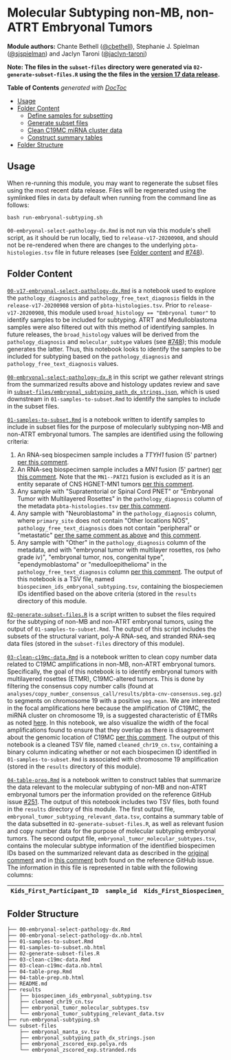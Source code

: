 # Molecular Subtyping non-MB, non-ATRT Embryonal Tumors

**Module authors:** Chante Bethell ([@cbethell](https://github.com/cbethell)), Stephanie J. Spielman ([@sjspielman](https://github.com/sjspielman)) and Jaclyn Taroni ([@jaclyn-taroni](https://github.com/jaclyn-taroni))

**Note: The files in the `subset-files` directory were generated via `02-generate-subset-files.R` using the the files in the [version 17 data release](https://github.com/AlexsLemonade/OpenPBTA-analysis/pull/764).**

<!-- START doctoc generated TOC please keep comment here to allow auto update -->
<!-- DON'T EDIT THIS SECTION, INSTEAD RE-RUN doctoc TO UPDATE -->
**Table of Contents**  *generated with [DocToc](https://github.com/thlorenz/doctoc)*

- [Usage](#usage)
- [Folder Content](#folder-content)
  - [Define samples for subsetting](https://alexslemonade.github.io/OpenPBTA-analysis/analyses/molecular-subtyping-embryonal/01-samples-to-subset.nb.html)
  - [Generate subset files](https://github.com/AlexsLemonade/OpenPBTA-analysis/blob/master/analyses/molecular-subtyping-embryonal/02-generate-subset-files.R)
  - [Clean C19MC miRNA cluster data](https://alexslemonade.github.io/OpenPBTA-analysis/analyses/molecular-subtyping-embryonal/03-clean-c19mc-data.nb.html)
  - [Construct summary tables](https://alexslemonade.github.io/OpenPBTA-analysis/analyses/molecular-subtyping-embryonal/04-table-prep.nb.html)
- [Folder Structure](#folder-structure)

<!-- END doctoc generated TOC please keep comment here to allow auto update -->

## Usage

When re-running this module, you may want to regenerate the subset files using the most recent data release.
Files will be regenerated using the symlinked files in `data` by default when running from the command line as follows:

```
bash run-embryonal-subtyping.sh
```

`00-embryonal-select-pathology-dx.Rmd` is not run via this module's shell script, as it should be run locally, tied to `release-v17-20200908`, and should not be re-rendered when there are changes to the underlying `pbta-histologies.tsv` file in future releases (see [Folder content](#folder-content) and [#748](https://github.com/AlexsLemonade/OpenPBTA-analysis/issues/748)).

## Folder Content

[`00-v17-embryonal-select-pathology-dx.Rmd`](https://alexslemonade.github.io/OpenPBTA-analysis/analyses/molecular-subtyping-embryonal/00-embryonal-select-pathology-dx.nb.html) is a notebook used to explore the `pathology_diagnosis` and `pathology_free_text_diagnosis` fields in the `release-v17-20200908` version of `pbta-histologies.tsv`. 
Prior to `release-v17-20200908`, this module used `broad_histology == "Embryonal tumor"` to identify samples to be included for subtyping.
ATRT and Medulloblastoma samples were also filtered out with this method of identifying samples.
In future releases, the `broad_histology` values will be derived from the `pathology_diagnosis` and `molecular_subtype` values (see [#748](https://github.com/AlexsLemonade/OpenPBTA-analysis/issues/748)); this module generates the latter.
Thus, this notebook looks to identify the samples to be included for subtyping based on the `pathology_diagnosis` and `pathology_free_text_diagnosis` values.

[`00-embryonal-select-pathology-dx.R`](https://alexslemonade.github.io/OpenPBTA-analysis/analyses/molecular-subtyping-embryonal/00-embryonal-select-pathology-dx.R)
in this script we gather relevant strings from the summarized results above and histology updates review and save in [`subset-files/embryonal_subtyping_path_dx_strings.json`](subset-files/embryonal_subtyping_path_dx_strings.json), which is used downstream in `01-samples-to-subset.Rmd` to identify the samples to include in the subset files.

[`01-samples-to-subset.Rmd`](https://alexslemonade.github.io/OpenPBTA-analysis/analyses/molecular-subtyping-embryonal/01-samples-to-subset.nb.html) is a notebook written to identify samples to include in subset files for the purpose of molecularly subtyping non-MB and non-ATRT embryonal tumors.
The samples are identified using the following criteria:

1. An RNA-seq biospecimen sample includes a _TTYH1_ fusion (5' partner) [per this comment](https://github.com/AlexsLemonade/OpenPBTA-analysis/pull/401#issuecomment-573669727).
2. An RNA-seq biospecimen sample includes a _MN1_ fusion (5' partner) [per this comment](https://github.com/AlexsLemonade/OpenPBTA-analysis/pull/785#issuecomment-695015488).
Note that the `MN1--PATZ1` fusion is excluded as it is an entity separate of CNS HGNET-MN1 tumors [per this comment](https://github.com/AlexsLemonade/OpenPBTA-analysis/pull/788#discussion_r495302880).
3. Any sample with "Supratentorial or Spinal Cord PNET" or "Embryonal Tumor with Multilayered Rosettes" in the `pathology_diagnosis` column of the metadata `pbta-histologies.tsv` [per this comment](https://github.com/AlexsLemonade/OpenPBTA-analysis/issues/752#issuecomment-697000066).
4. Any sample with "Neuroblastoma" in the `pathology_diagnosis` column, where `primary_site` does not contain "Other locations NOS", `pathology_free_text_diagnosis` does not contain "peripheral" or "metastatic" [per the same comment as above](https://github.com/AlexsLemonade/OpenPBTA-analysis/issues/752#issuecomment-697000066) and [this comment](https://github.com/AlexsLemonade/OpenPBTA-analysis/pull/788#discussion_r499948141).
5. Any sample with "Other" in the `pathology_diagnosis` column of the metadata, and with "embryonal tumor with multilayer rosettes, ros (who grade iv)", "embryonal tumor, nos, congenital type", "ependymoblastoma" or "medulloepithelioma" in the `pathology_free_text_diagnosis` column [per this comment](https://github.com/AlexsLemonade/OpenPBTA-analysis/issues/752#issuecomment-697000066).
The output of this notebook is a TSV file, named `biospecimen_ids_embryonal_subtyping.tsv`, containing the biospeciemen IDs identified based on the above criteria (stored in the `results` directory of this module.

[`02-generate-subset-files.R`](https://github.com/AlexsLemonade/OpenPBTA-analysis/blob/master/analyses/molecular-subtyping-embryonal/02-generate-subset-files.R) is a script written to subset the files required for the subtyping of non-MB and non-ATRT embryonal tumors, using the output of `01-samples-to-subset.Rmd`.
The output of this script includes the subsets of the structural variant, poly-A RNA-seq, and stranded RNA-seq data files (stored in the `subset-files` directory of this module).

[`03-clean-c19mc-data.Rmd`](https://alexslemonade.github.io/OpenPBTA-analysis/analyses/molecular-subtyping-embryonal/03-clean-c19mc-data.nb.html) is a notebook written to clean copy number data related to C19MC amplifications in non-MB, non-ATRT embryonal tumors.
Specifically, the goal of this notebook is to identify embryonal tumors with multilayered rosettes (ETMR), C19MC-altered tumors.
This is done by filtering the consensus copy number calls (found at `analyses/copy_number_consensus_call/results/pbta-cnv-consensus.seg.gz`) to segments on chromosome 19 with a positive `seg.mean`.
We are interested in the focal amplifications here because the amplification of C19MC, the miRNA cluster on chromosome 19, is a suggested characteristic of ETMRs as noted [here](https://github.com/AlexsLemonade/OpenPBTA-analysis/issues/251#issue-520154478).
In this notebook, we also visualize the width of the focal amplifications found to ensure that they overlap as there is disagreement about the genomic location of C19MC [per this comment](https://github.com/AlexsLemonade/OpenPBTA-analysis/pull/458#issuecomment-581050051).
The output of this notebook is a cleaned TSV file, named `cleaned_chr19_cn.tsv`, containing a binary column indicating whether or not each biospecimen ID identified in `01-samples-to-subset.Rmd` is associated with chromosome 19 amplification (stored in the `results` directory of this module).

[`04-table-prep.Rmd`](https://alexslemonade.github.io/OpenPBTA-analysis/analyses/molecular-subtyping-embryonal/04-table-prep.nb.html) is a notebook written to construct tables that summarize the data relevant to the molecular subtyping of non-MB and non-ATRT embryonal tumors per the information provided on the reference GitHub issue [#251](https://github.com/AlexsLemonade/OpenPBTA-analysis/issues/251).
The output of this notebook includes two TSV files, both found in the `results` directory of this module.
The first output file, `embryonal_tumor_subtyping_relevant_data.tsv`, contains a summary table of the data subsetted in `02-generate-subset-files.R`, as well as relevant fusion and copy number data for the purpose of molecular subtyping embryonal tumors.
The second output file, `embryonal_tumor_molecular_subtypes.tsv`, contains the molecular subtype information of the identified biospecimen IDs based on the summarized relevant data as described in the [original comment](https://github.com/AlexsLemonade/OpenPBTA-analysis/issues/251#issue-520154478) and in [this comment](https://github.com/AlexsLemonade/OpenPBTA-analysis/issues/251#issuecomment-571807158) both found on the reference GitHub issue.
The information in this file is represented in table with the following columns:


| `Kids_First_Participant_ID` | `sample_id` | `Kids_First_Biospecimen_ID_DNA` | `Kids_First_Biospecimen_ID_RNA` | `molecular_subtype` |
|-----------------------------|-------------|---------------------------------|---------------------------------|---------------------|



## Folder Structure

```
├── 00-embryonal-select-pathology-dx.Rmd
├── 00-embryonal-select-pathology-dx.nb.html
├── 01-samples-to-subset.Rmd
├── 01-samples-to-subset.nb.html
├── 02-generate-subset-files.R
├── 03-clean-c19mc-data.Rmd
├── 03-clean-c19mc-data.nb.html
├── 04-table-prep.Rmd
├── 04-table-prep.nb.html
├── README.md
├── results
│   ├── biospecimen_ids_embryonal_subtyping.tsv
│   ├── cleaned_chr19_cn.tsv
│   ├── embryonal_tumor_molecular_subtypes.tsv
│   └── embryonal_tumor_subtyping_relevant_data.tsv
├── run-embryonal-subtyping.sh
└── subset-files
    ├── embryonal_manta_sv.tsv
    ├── embryonal_subtyping_path_dx_strings.json
    ├── embryonal_zscored_exp.polya.rds
    └── embryonal_zscored_exp.stranded.rds
```
